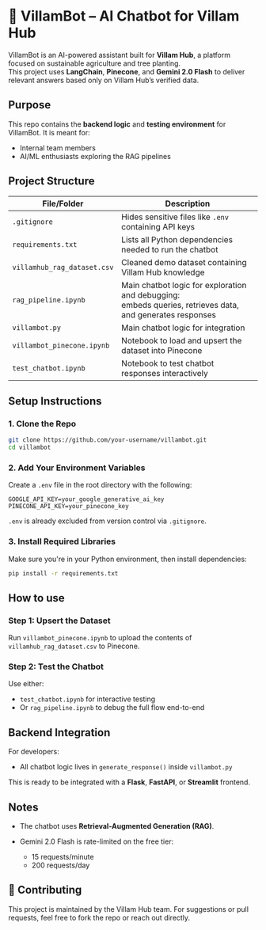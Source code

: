 # 🌿 VillamBot – AI Chatbot for Villam Hub

VillamBot is an AI-powered assistant built for **Villam Hub**, a platform focused on sustainable agriculture and tree planting.  
This project uses **LangChain**, **Pinecone**, and **Gemini 2.0 Flash** to deliver relevant answers based only on Villam Hub’s verified data.

## Purpose

This repo contains the **backend logic** and **testing environment** for VillamBot. It is meant for:
- Internal team members 
- AI/ML enthusiasts exploring the RAG pipelines

## Project Structure

| File/Folder                 | Description |
|----------------------------|-------------|
| `.gitignore`               | Hides sensitive files like `.env` containing API keys |
| `requirements.txt`         | Lists all Python dependencies needed to run the chatbot |
| `villamhub_rag_dataset.csv`| Cleaned demo dataset containing Villam Hub knowledge |
| `rag_pipeline.ipynb`       | Main chatbot logic for exploration and debugging:<br> embeds queries, retrieves data, and generates responses |
| `villambot.py`             | Main chatbot logic for integration |
| `villambot_pinecone.ipynb` | Notebook to load and upsert the dataset into Pinecone |
| `test_chatbot.ipynb`       | Notebook to test chatbot responses interactively |

##  Setup Instructions

### 1. Clone the Repo
```bash
git clone https://github.com/your-username/villambot.git
cd villambot

```
 ### 2. Add Your Environment Variables

Create a `.env` file in the root directory with the following:

```
GOOGLE_API_KEY=your_google_generative_ai_key
PINECONE_API_KEY=your_pinecone_key
```

 `.env` is already excluded from version control via `.gitignore`.

### 3. Install Required Libraries

Make sure you're in your Python environment, then install dependencies:

```bash
pip install -r requirements.txt
```
## How to use 
### Step 1: Upsert the Dataset

Run `villambot_pinecone.ipynb` to upload the contents of `villamhub_rag_dataset.csv` to Pinecone.

### Step 2: Test the Chatbot

Use either:

* `test_chatbot.ipynb` for interactive testing
* Or `rag_pipeline.ipynb` to debug the full flow end-to-end


##  Backend Integration

For developers:
* All chatbot logic lives in `generate_response()` inside `villambot.py`

This is ready to be integrated with a **Flask**, **FastAPI**, or **Streamlit** frontend.

##  Notes

* The chatbot uses **Retrieval-Augmented Generation (RAG)**.
* Gemini 2.0 Flash is rate-limited on the free tier:

  * 15 requests/minute
  * 200 requests/day


## 🤝 Contributing

This project is maintained by the Villam Hub team.
For suggestions or pull requests, feel free to fork the repo or reach out directly.

